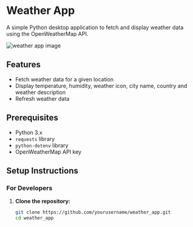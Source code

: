 # Weather App

A simple Python desktop application to fetch and display weather data using the OpenWeatherMap API.


![weather app image](https://github.com/Danogbans/weather-app/blob/main/weather-app-image.png)

## Features

- Fetch weather data for a given location
- Display temperature, humidity, weather icon, city name, country and weather description
- Refresh weather data


## Prerequisites

- Python 3.x
- `requests` library
- `python-dotenv` library
- OpenWeatherMap API key

## Setup Instructions

### For Developers

1. **Clone the repository:**

   ```sh
   git clone https://github.com/yourusername/weather_app.git
   cd weather_app
